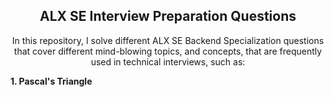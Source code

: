 <h2 align=center>ALX SE Interview Preparation Questions</h2>
<p align=center>In this repository, I solve different ALX SE Backend Specialization questions that cover different mind-blowing topics, and concepts, that are frequently used in technical interviews, such as:</p>
<strong>
1. Pascal's Triangle
</strong>
